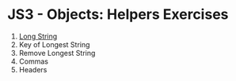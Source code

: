 # JS3 - Objects: Helpers Exercises

1. [Long String](long-string/README.md)
2. Key of Longest String
3. Remove Longest String
4. Commas
5. Headers
